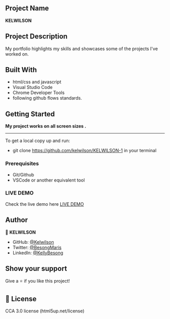 ## Project Name

**KELWILSON**


## Project Description

My portfolio highlights my skills and showcases some of the projects I've worked on.

## Built With

- html/css and javascript
- Visual Studio Code
- Chrome Developer Tools
- following github flows standards.

## Getting Started

**My project works on all screen sizes .**

---

To get a local copy up and run:

- git clone https://github.com/kelwilson/KELWILSON-1 in your terminal

### Prerequisites

- Git/Github
- VSCode or another equivalent tool

### LIVE DEMO

Check the live demo here [LIVE DEMO]()

## Author

👤 **KELWILSON**

- GitHub: [@Kelwilson](https://github.com/kelwilson)
- Twitter: [@BesongMaris](https://twitter.com/BesongMaris)
- LinkedIn: [@KellyBesong](https://www.linkedin.com/in/kelly-besong-b33074237/)

## Show your support

Give a ⭐️ if you like this project!

## 📝 License

CCA 3.0 license (html5up.net/license)
